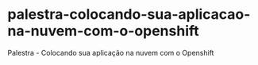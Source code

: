 # palestra-colocando-sua-aplicacao-na-nuvem-com-o-openshift
Palestra - Colocando sua aplicação na nuvem com o Openshift
